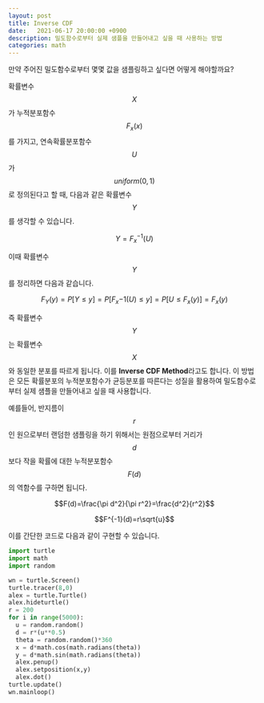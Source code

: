 ```yaml
---
layout: post
title: Inverse CDF
date:   2021-06-17 20:00:00 +0900
description: 밀도함수로부터 실제 샘플을 만들어내고 싶을 때 사용하는 방법
categories: math
---
```


만약 주어진 밀도함수로부터 몇몇 값을 샘플링하고 싶다면 어떻게 해야할까요?

확률변수 $$X$$가 누적분포함수 $$F_x(x)$$를 가지고, 연속확률분포함수 $$U$$가 $$uniform(0, 1)$$로 정의된다고 할 때, 다음과 같은 확률변수 $$Y$$를 생각할 수 있습니다.

$$Y=F_x^{-1}(U)$$

이때 확률변수 $$Y$$를 정리하면 다음과 같습니다.

$$F_Y(y) = P[Y \leq y] = P[F_x{-1}(U) \leq y] = P[U \leq F_x(y) ] = F_x(y)$$

즉 확률변수 $$Y$$는 확률변수 $$X$$와 동일한 분포를 따르게 됩니다. 이를 **Inverse CDF Method**라고도 합니다. 이 방법은 모든 확률분포의 누적분포함수가 균등분포를 따른다는 성질을 활용하여 밀도함수로부터 실제 샘플을 만들어내고 싶을 때 사용합니다.

예를들어, 반지름이 $$r$$인 원으로부터 랜덤한 샘플링을 하기 위해서는 원점으로부터 거리가 $$d$$보다 작을 확률에 대한 누적분포함수 $$F(d)$$의 역함수를 구하면 됩니다.

$$F(d)=\frac{\pi d^2}{\pi r^2}=\frac{d^2}{r^2}$$

$$F^{-1}(d)=r\sqrt{u}$$

이를 간단한 코드로 다음과 같이 구현할 수 있습니다.

```python
import turtle
import math
import random

wn = turtle.Screen()
turtle.tracer(8,0)
alex = turtle.Turtle()
alex.hideturtle()
r = 200
for i in range(5000):
  u = random.random()
  d = r*(u**0.5)
  theta = random.random()*360
  x = d*math.cos(math.radians(theta))
  y = d*math.sin(math.radians(theta))
  alex.penup()
  alex.setposition(x,y)
  alex.dot()
turtle.update()
wn.mainloop()
```